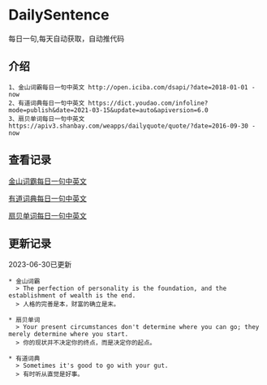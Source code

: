 # DailySentence

每日一句,每天自动获取，自动推代码

## 介绍

```
1、金山词霸每日一句中英文 http://open.iciba.com/dsapi/?date=2018-01-01 - now
2、有道词典每日一句中英文 https://dict.youdao.com/infoline?mode=publish&date=2021-03-15&update=auto&apiversion=6.0
3、扇贝单词每日一句中英文 https://apiv3.shanbay.com/weapps/dailyquote/quote/?date=2016-09-30 - now
```

## 查看记录

[金山词霸每日一句中英文](./data/iciba/)

[有道词典每日一句中英文](./data/youdao/)

[扇贝单词每日一句中英文](./data/shanbay/)

## 更新记录
2023-06-30已更新 
```
* 金山词霸
  > The perfection of personality is the foundation, and the establishment of wealth is the end.
  > 人格的完善是本，财富的确立是末。

* 扇贝单词
  > Your present circumstances don't determine where you can go; they merely determine where you start.
  > 你的现状并不决定你的终点，而是决定你的起点。

* 有道词典
  > Sometimes it's good to go with your gut.
  > 有时听从直觉是好事。

```
